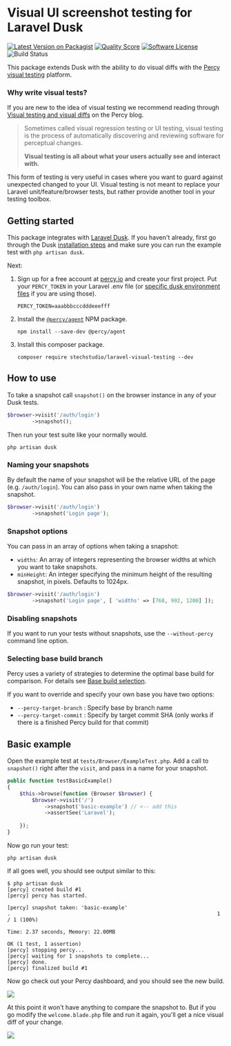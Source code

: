 # Visual UI screenshot testing for Laravel Dusk
[![Latest Version on Packagist](https://img.shields.io/packagist/v/stechstudio/laravel-visual-testing.svg?style=flat-square)](https://packagist.org/packages/stechstudio/laravel-visual-testing)
[![Quality Score](https://img.shields.io/scrutinizer/g/stechstudio/laravel-visual-testing.svg?style=flat-square)](https://scrutinizer-ci.com/g/stechstudio/laravel-visual-testing)
[![Software License](https://img.shields.io/badge/license-MIT-brightgreen.svg?style=flat-square)](LICENSE.md)
![Build Status](https://app.chipperci.com/projects/5cc95e3c-628f-48c6-815c-1f16621c9514/status/master)
<!--- [![Total Downloads](https://img.shields.io/packagist/dt/stechstudio/laravel-visual-testing.svg?style=flat-square)](https://packagist.org/packages/stechstudio/laravel-visual-testing) -->

This package extends Dusk with the ability to do visual diffs with the [Percy visual testing](https://percy.io/) platform.

### Why write visual tests?

If you are new to the idea of visual testing we recommend reading through [Visual testing and visual diffs](https://blog.percy.io/product-spotlight-series-visual-testing-and-visual-diffs-6a1fc540fc93) on the Percy blog.

> Sometimes called visual regression testing or UI testing, visual testing is the process of automatically discovering and reviewing software for perceptual changes.
> 
> **Visual testing is all about what your users actually see and interact with.**

This form of testing is very useful in cases where you want to guard against unexpected changed to your UI. Visual testing is not meant to replace your Laravel unit/feature/browser tests, but rather provide another tool in your testing toolbox.

## Getting started

This package integrates with [Laravel Dusk](https://laravel.com/docs/master/dusk). If you haven't already, first go through the Dusk [installation steps](https://laravel.com/docs/master/dusk#installation) and make sure you can run the example test with `php artisan dusk`.

Next:

1. Sign up for a free account at [percy.io](https://percy.io) and create your first project. Put your `PERCY_TOKEN` in your Laravel .env file (or [specific dusk environment files](https://laravel.com/docs/5.7/dusk#environment-handling) if you are using those).

    ```
    PERCY_TOKEN=aaabbbcccdddeeefff
    ```

2. Install the [`@percy/agent`](https://www.npmjs.com/package/@percy/agent) NPM package.

    ```
    npm install --save-dev @percy/agent
    ```
    
3. Install this composer package.

    ```
    composer require stechstudio/laravel-visual-testing --dev
    ```

## How to use

To take a snapshot call `snapshot()` on the browser instance in any of your Dusk tests. 

```php
$browser->visit('/auth/login')
        ->snapshot();
```

Then run your test suite like your normally would.
 
```
php artisan dusk
```

### Naming your snapshots

By default the name of your snapshot will be the relative URL of the page (e.g. `/auth/login`). You can also pass in your own name when taking the snapshot.

```php
$browser->visit('/auth/login')
        ->snapshot('Login page');
```

### Snapshot options

You can pass in an array of options when taking a snapshot:

- `widths`: An array of integers representing the browser widths at which you want to take snapshots.
- `minHeight`: An integer specifying the minimum height of the resulting snapshot, in pixels. Defaults to 1024px.

```php
$browser->visit('/auth/login')
        ->snapshot('Login page', [ 'widths' => [768, 992, 1200] ]);
```

### Disabling snapshots

If you want to run your tests without snapshots, use the `--without-percy` command line option.

### Selecting base build branch

Percy uses a variety of strategies to determine the optimal base build for comparison. For details see [Base build selection](https://docs.percy.io/docs/baseline-picking-logic).

If you want to override and specify your own base you have two options:

- `--percy-target-branch` : Specify base by branch name
- `--percy-target-commit` : Specify by target commit SHA (only works if there is a finished Percy build for that commit)

## Basic example

Open the example test at `tests/Browser/ExampleTest.php`. Add a call to `snapshot()` right after the `visit`, and pass in a name for your snapshot.

```php
public function testBasicExample()
{
    $this->browse(function (Browser $browser) {
        $browser->visit('/')
            ->snapshot('basic-example') // <-- add this
            ->assertSee('Laravel');
                
    });
}
```

Now go run your test:

```
php artisan dusk
```

If all goes well, you should see output similar to this:

```
$ php artisan dusk
[percy] created build #1
[percy] percy has started.

[percy] snapshot taken: 'basic-example'
.                                                                   1 / 1 (100%)

Time: 2.37 seconds, Memory: 22.00MB

OK (1 test, 1 assertion)
[percy] stopping percy...
[percy] waiting for 1 snapshots to complete...
[percy] done.
[percy] finalized build #1
```

Now go check out your Percy dashboard, and you should see the new build. 

![](docs/first-run.png)

At this point it won't have anything to compare the snapshot to. But if you go modify the `welcome.blade.php` file and run it again, you'll get a nice visual diff of your change.

![](docs/second-run.png)
